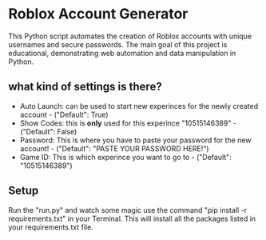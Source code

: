 # Roblox Account Generator

This Python script automates the creation of Roblox accounts with unique usernames and secure passwords. The main goal of this project is educational, demonstrating web automation and data manipulation in Python.

## what kind of settings is there?

- Auto Launch: can be used to start new experinces for the newly created account - ("Default": True)
- Show Codes: this is **only** used for this experince "10515146389" -
    ("Default": False)
- Password: This is where you have to paste your password for the new account! - 
    ("Default": "PASTE YOUR PASSWORD HERE!")
- Game ID: This is which experince you want to go to - ("Default": "10515146389")


## Setup

Run the "run.py" and watch some magic
use the command "pip install -r requirements.txt" in your Terminal. This will install all the packages listed in your requirements.txt file.
